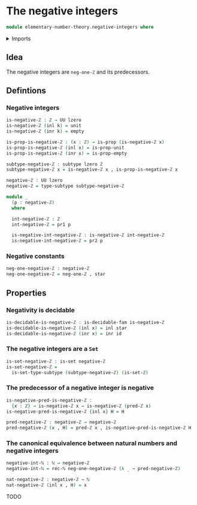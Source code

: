# The negative integers

```agda
module elementary-number-theory.negative-integers where
```

<details><summary>Imports</summary>

```agda
open import elementary-number-theory.integers
open import elementary-number-theory.natural-numbers

open import foundation.action-on-identifications-functions
open import foundation.coproduct-types
open import foundation.decidable-types
open import foundation.dependent-pair-types
open import foundation.embeddings
open import foundation.empty-types
open import foundation.equality-coproduct-types
open import foundation.equivalences
open import foundation.function-types
open import foundation.homotopies
open import foundation.identity-types
open import foundation.injective-maps
open import foundation.negated-equality
open import foundation.negation
open import foundation.propositions
open import foundation.retractions
open import foundation.sections
open import foundation.sets
open import foundation.subtypes
open import foundation.transport-along-identifications
open import foundation.unit-type
open import foundation.universe-levels
```

</details>

## Idea

The negative integers are `neg-one-ℤ` and its predecessors.

## Defintions

### Negative integers

```agda
is-negative-ℤ : ℤ → UU lzero
is-negative-ℤ (inl k) = unit
is-negative-ℤ (inr k) = empty

is-prop-is-negative-ℤ : (x : ℤ) → is-prop (is-negative-ℤ x)
is-prop-is-negative-ℤ (inl x) = is-prop-unit
is-prop-is-negative-ℤ (inr x) = is-prop-empty

subtype-negative-ℤ : subtype lzero ℤ
subtype-negative-ℤ x = is-negative-ℤ x , is-prop-is-negative-ℤ x

negative-ℤ : UU lzero
negative-ℤ = type-subtype subtype-negative-ℤ

module _
  (p : negative-ℤ)
  where

  int-negative-ℤ : ℤ
  int-negative-ℤ = pr1 p

  is-negative-int-negative-ℤ : is-negative-ℤ int-negative-ℤ
  is-negative-int-negative-ℤ = pr2 p
```

### Negative constants

```agda
neg-one-negative-ℤ : negative-ℤ
neg-one-negative-ℤ = neg-one-ℤ , star
```

## Properties

### Negativity is decidable

```agda
is-decidable-is-negative-ℤ : is-decidable-fam is-negative-ℤ
is-decidable-is-negative-ℤ (inl x) = inl star
is-decidable-is-negative-ℤ (inr x) = inr id
```

### The negative integers are a `Set`

```agda
is-set-negative-ℤ : is-set negative-ℤ
is-set-negative-ℤ =
  is-set-type-subtype (subtype-negative-ℤ) (is-set-ℤ)
```

### The predecessor of a negative integer is negative

```agda
is-negative-pred-is-negative-ℤ :
  {x : ℤ} → is-negative-ℤ x → is-negative-ℤ (pred-ℤ x)
is-negative-pred-is-negative-ℤ {inl x} H = H

pred-negative-ℤ : negative-ℤ → negative-ℤ
pred-negative-ℤ (x , H) = pred-ℤ x , is-negative-pred-is-negative-ℤ H
```

### The canonical equivalence between natural numbers and negative integers

```agda
negative-int-ℕ : ℕ → negative-ℤ
negative-int-ℕ = rec-ℕ neg-one-negative-ℤ (λ _ → pred-negative-ℤ)

nat-negative-ℤ : negative-ℤ → ℕ
nat-negative-ℤ (inl x , H) = x
```

TODO
